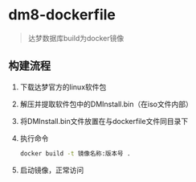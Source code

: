 # dm8-dockerfile

> 达梦数据库build为docker镜像

## 构建流程

1. 下载达梦官方的linux软件包

2. 解压并提取软件包中的DMInstall.bin（在iso文件内部）

3. 将DMInstall.bin文件放置在与dockerfile文件同目录下

4. 执行命令

   ```bash
   docker build -t 镜像名称:版本号 .
   ```

5. 启动镜像，正常访问
